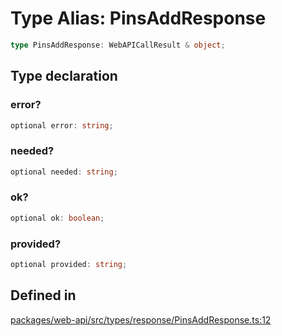 # Type Alias: PinsAddResponse

```ts
type PinsAddResponse: WebAPICallResult & object;
```

## Type declaration

### error?

```ts
optional error: string;
```

### needed?

```ts
optional needed: string;
```

### ok?

```ts
optional ok: boolean;
```

### provided?

```ts
optional provided: string;
```

## Defined in

[packages/web-api/src/types/response/PinsAddResponse.ts:12](https://github.com/slackapi/node-slack-sdk/blob/main/packages/web-api/src/types/response/PinsAddResponse.ts#L12)
